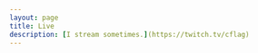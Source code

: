 ```yaml
---
layout: page
title: Live
description: [I stream sometimes.](https://twitch.tv/cflag)
---
```

<div id="twitch-embed"></div>
<script src="https://embed.twitch.tv/embed/v1.js"></script>
<script type="text/javascript">
  new Twitch.Embed("twitch-embed", {
    width: 854,
    height: 550,
    channel: "cflag",
    theme: "dark",
    muted: "true",
    autoplay: "true",
  });
</script>
